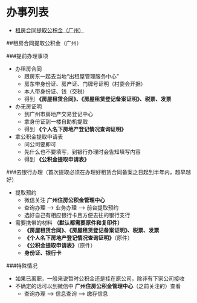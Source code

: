 # 办事列表
- [租房合同提取公积金（广州）](#租房合同提取公积金（广州）)


##租房合同提取公积金（广州）

###提前办理事项
- 办租房合同
    + 跟房东一起去当地“出租屋管理服务中心”
    + 房东带身份证、房产证、门牌号证明（村委会开据）
    + 本人带身份证、钱（交税）
    + 得到 **《房屋租赁合同》、《房屋租赁登记备案证明》、税票、发票**
- 办无房证明
    + 到广州市房地产交易登记中心
    + 拿身份证到一楼自助机提取
    + 得到 **《个人名下房地产登记情况查询证明》**
- 拿公积金提取申请表
    + 问公司要即可
    + 先什么也不要填写，到银行办理时会告知填写内容
    + 得到 **《公积金提取申请表》**

###去银行办理（首次提取必须在办理好租赁合同备案之日起到半年内，越早越好）
- 提取预约
    + 微信关注 **广州住房公积金管理中心**
    + 查询办理 --> 业务办理 --> 前台提取预约
    + 选好自己有相应银行卡且方便去往的银行支行
- 需要携带的材料 **（默认都需要原件和复印件）**
    + **《房屋租赁合同》、《房屋租赁登记备案证明》、税票、发票**
    + **《个人名下房地产登记情况查询证明》**（原件）
    + **《公积金提取申请表》**（原件）
    + **身份证、银行卡**

###特殊情况
- 如果已离职，一般来说暂时公积金还是挂在原公司，除非有下家公司接收
- 不确定的话可以到微信中 **广州住房公积金管理中心**（之前关注的）查看
    + 查询办理 --> 信息查询 --> 缴存信息

